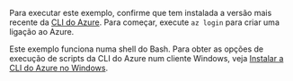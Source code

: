 

Para executar este exemplo, confirme que tem instalada a versão mais recente da [CLI do Azure](https://docs.microsoft.com/cli/azure/install-azure-cli). Para começar, execute `az login` para criar uma ligação ao Azure.

Este exemplo funciona numa shell do Bash. Para obter as opções de execução de scripts da CLI do Azure num cliente Windows, veja [Instalar a CLI do Azure no Windows](/cli/azure/install-azure-cli-windows).

